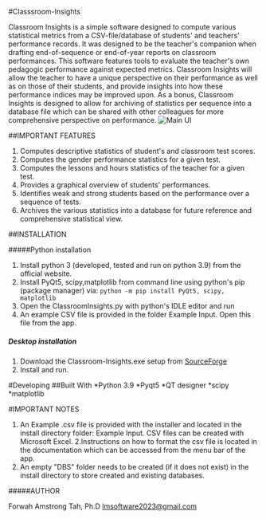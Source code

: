 #Classsroom-Insights

   Classroom Insights is a simple software designed to compute various statistical metrics from a CSV-file/database of students' and teachers' performance records. 
It was designed to be the teacher's companion when drafting end-of-sequence or end-of-year reports on classroom performances. This software features
tools to evaluate the teacher's own pedagogic performance against expected metrics. Classroom Insights will allow the teacher to have a unique
 perspective on their performance as well as on those of their students, and provide insights into how these performance indices may be improved upon.
As a bonus, Classroom Insights is designed to allow for archiving of statistics per sequence into a database file which can be shared with other 
colleagues for  more comprehensive perspective on performance.
![Main UI](https://a.fsdn.com/con/app/proj/classsroom-insights/screenshots/CI_ScoreUI%20.png/max/max/1)

##IMPORTANT FEATURES
1. Computes descriptive statistics of student's and classroom test scores.
2. Computes the gender performance statistics for a given test.
3. Computes the lessons and hours statistics of the teacher for a given test.
4. Provides a graphical overview of students' performances.
5. Identifies weak and strong students based on the performance over a sequence of tests.
6. Archives the various statistics into a database for future reference and comprehensive statistical view.

##INSTALLATION

#####Python installation
1. Install python 3 (developed, tested and run on python 3.9) from the official website.
2. Install PyQt5, scipy,matplotlib  from command line using python's pip (package manager) via:
            `python -m pip install PyQt5, scipy, matplotlib `
3. Open the ClassroomInsights.py with python's IDLE editor and run
4. An example CSV file is provided in the folder Example Input. Open this file from the app.

##### Desktop installation
1. Download the Classroom-Insights.exe setup from [SourceForge](https://sourceforge.net/projects/classsroom-insights/)
2. Install and run.

#Developing
##Built With
*Python 3.9
*Pyqt5
*QT designer
*scipy
*matplotlib

#IMPORTANT NOTES
1. An Example .csv file is provided with the installer and located in the install directory folder: Example Input. 
CSV files can be created with Microsoft Excel.
2.Instructions on how to format the csv  file is located in the documentation which can be accessed from the menu bar of the app.
3. An empty "DBS" folder needs to be created (if it does not exist) in the install directory to store created and existing databases.

#####AUTHOR

Forwah Amstrong Tah, Ph.D <lmsoftware2023@gmail.com>

